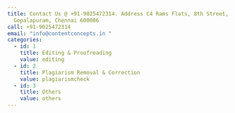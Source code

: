 ```yaml
---
title: Contact Us @ +91-9025472314. Address C4 Rams Flats, 8th Street,
  Gopalapuram, Chennai 600086
call: +91-9025472314
email: "info@contentconcepts.in "
categories:
  - id: 1
    title: Editing & Proofreading
    value: editing
  - id: 2
    title: Plagiarism Removal & Correction
    value: plagiarismcheck
  - id: 3
    title: Others
    value: others
---
```

